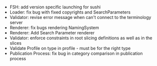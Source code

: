 * FSH: add version specific launching for sushi
* Loader: fix bug with fixed copyrights and SearchParameters
* Validator: revise error message when can't connect to the terminology server
* Renderer: fix bugs rendering NamingSystem
* Renderer: Add Search Parameter renderer
* Validator: enforce constraints in root slicing definitions as well as in the slices
* Validate Profile on type in profile - must be for the right type
* Publication Process: fix bug in category comparison in publication process


